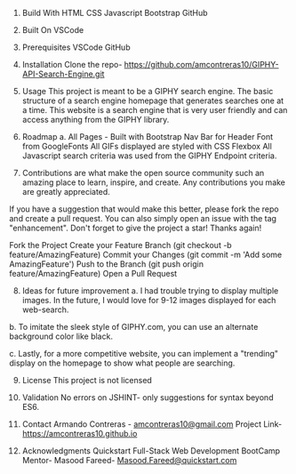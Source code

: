 1. Build With
HTML
CSS
Javascript
Bootstrap
GitHub  

2. Built On 
VSCode 

3. Prerequisites
VSCode 
GitHub 

4. Installation
Clone the repo- https://github.com/amcontreras10/GIPHY-API-Search-Engine.git

5. Usage 
This project is meant to be a GIPHY search engine. The basic structure of a search engine homepage that generates searches one at a time. 
This website is a search engine that is very user friendly and can access anything from the GIPHY library. 

6. Roadmap 
a. All Pages - Built with Bootstrap Nav Bar for Header
               Font from GoogleFonts
               All GIFs displayed are styled with CSS Flexbox
               All Javascript search criteria was used from the GIPHY Endpoint criteria. 



7. Contributions are what make the open source community such an amazing place to learn, inspire, and create. Any contributions you make are greatly appreciated.

If you have a suggestion that would make this better, please fork the repo and create a pull request. You can also simply open an issue with the tag "enhancement". Don't forget to give the project a star! Thanks again!

Fork the Project
Create your Feature Branch (git checkout -b feature/AmazingFeature)
Commit your Changes (git commit -m 'Add some AmazingFeature')
Push to the Branch (git push origin feature/AmazingFeature)
Open a Pull Request

8. Ideas for future improvement 
a. I had trouble trying to display multiple images. In the future, I would love for 9-12 images displayed for each web-search. 

b. To imitate the sleek style of GIPHY.com, you can use an alternate background color like black.

c. Lastly, for a more competitive website, you can implement a "trending" display on the homepage to show what people are searching. 

9. License
This project is not licensed 

10. Validation
No errors on JSHINT- only suggestions for syntax beyond ES6. 

11. Contact 
Armando Contreras - amcontreras10@gmail.com 
Project Link- https://amcontreras10.github.io

12. Acknowledgments
Quickstart Full-Stack Web Development BootCamp 
Mentor- Masood Fareed- Masood.Fareed@quickstart.com


